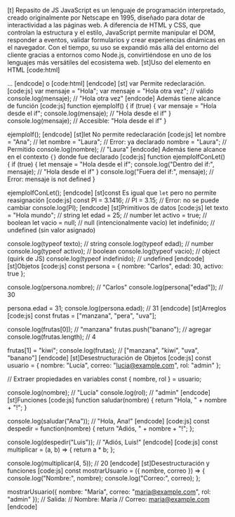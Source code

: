 
[t] Repasito de JS
JavaScript es un lenguaje de programación interpretado, creado originalmente por Netscape en 1995, diseñado para dotar de interactividad a las páginas web. A diferencia de HTML y CSS, que controlan la estructura y el estilo, JavaScript permite manipular el DOM, responder a eventos, validar formularios y crear experiencias dinámicas en el navegador. Con el tiempo, su uso se expandió más allá del entorno del cliente gracias a entornos como Node.js, convirtiéndose en uno de los lenguajes más versátiles del ecosistema web.
[st]Uso del elemento en HTML
[code:html]
<body>
  ...
  <script type="module" src="./main.js"></script>
</body>
[endcode]
o
[code:html]
<head>
  <script type="module" src="./main.js" defer></script>
</head>
[endcode]
[st] var
Permite redeclaración.
[code:js]
var mensaje = "Hola";
var mensaje = "Hola otra vez"; // válido
console.log(mensaje); // "Hola otra vez"
[endcode]
Además tiene alcance de función
[code:js]
function ejemploIf() {
  if (true) {
    var mensaje = "Hola desde el if";
    console.log(mensaje); // "Hola desde el if"
  }
  console.log(mensaje); // Accesible: "Hola desde el if"
}

ejemploIf();
[endcode]
[st]let
No permite redeclaración
[code:js]
let nombre = "Ana";
// let nombre = "Laura"; // Error: ya declarado
nombre = "Laura"; // Permitido
console.log(nombre); // "Laura"
[endcode]
Además tiene alcance en el contexto `{}` donde fue declarado
[code:js]
function ejemploIfConLet() {
  if (true) {
    let mensaje = "Hola desde el if";
    console.log("Dentro del if:", mensaje); // "Hola desde el if"
  }
  console.log("Fuera del if:", mensaje); // Error: mensaje is not defined
}

ejemploIfConLet();
[endcode]
[st]const
Es igual que `let` pero no permite reasignación
[code:js]
const PI = 3.1416;
// PI = 3.15; // Error: no se puede cambiar
console.log(PI);
[endcode]
[st]Primitivos de datos
[code:js]
let texto = "Hola mundo";       // string
let edad = 25;                  // number
let activo = true;              // boolean
let vacio = null;               // null (intencionalmente vacío)
let indefinido;                 // undefined (sin valor asignado)

console.log(typeof texto);      // string
console.log(typeof edad);       // number
console.log(typeof activo);     // boolean
console.log(typeof vacio);      // object (quirk de JS)
console.log(typeof indefinido); // undefined
[endcode]
[st]Objetos
[code:js]
const persona = {
  nombre: "Carlos",
  edad: 30,
  activo: true
};

console.log(persona.nombre); // "Carlos"
console.log(persona["edad"]); // 30

persona.edad = 31;
console.log(persona.edad); // 31
[endcode]
[st]Arreglos
[code:js]
const frutas = ["manzana", "pera", "uva"];

console.log(frutas[0]); // "manzana"
frutas.push("banano");  // agregar
console.log(frutas.length); // 4

frutas[1] = "kiwi";
console.log(frutas); // ["manzana", "kiwi", "uva", "banano"]
[endcode]
[st]Desestructuración de Objetos
[code:js]
const usuario = {
  nombre: "Lucía",
  correo: "lucia@example.com",
  rol: "admin"
};

// Extraer propiedades en variables
const { nombre, rol } = usuario;

console.log(nombre); // "Lucía"
console.log(rol);    // "admin"
[endcode]
[st]Funciones
[code:js]
function saludar(nombre) {
  return "Hola, " + nombre + "!";
}

console.log(saludar("Ana")); // "Hola, Ana!"
[endcode]
[code:js]
const despedir = function(nombre) {
  return "Adiós, " + nombre + "!";
};

console.log(despedir("Luis")); // "Adiós, Luis!"
[endcode]
[code:js]
const multiplicar = (a, b) => {
  return a * b;
};

console.log(multiplicar(4, 5)); // 20
[endcode]
[st]Desestructuración y funciones
[code:js]
const mostrarUsuario = ({ nombre, correo }) => {
  console.log("Nombre:", nombre);
  console.log("Correo:", correo);
};

mostrarUsuario({
  nombre: "María",
  correo: "maria@example.com",
  rol: "admin"
});
// Salida:
// Nombre: María
// Correo: maria@example.com
[endcode]